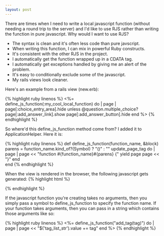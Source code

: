 ```yaml
---
layout: post
---
```

There are times when I need to write a local javascript function (without needing a round trip to the server) and I'd like to use RJS rather than writing the function in pure javascript.  Why would I want to use RJS?  

* The syntax is clean and it's often less code than pure javscript. 
* When writing this function, I can mix in powerful Ruby constructs. 
* It's consistent with the other RJS in the project.
* I automatically get the function wrapped up in a CDATA tag.
* I automatically get exceptions handled by giving me an alert of the problem.
* It's easy to conditionally exclude some of the javascript.
* My rails views look cleaner.

Here's an example from a rails view (new.erb):

{% highlight ruby linenos %}
<%= define_js_function(:my_cool_local_function) do | page | 
		page[:choice_entry_area].hide unless @question.multiple_choice?
		page[:add_answer_link].show
		page[:add_answer_button].hide
	end	
%> 
{% endhighlight %}

So where'd this define_js_function method come from?  I added it to ApplicationHelper.  Here it is:

{% highlight ruby linenos %}
def define_js_function(function_name, &block)
  parens = function_name.kind_of?(Symbol) ? "()" : ""
  update_page_tag do | page |
    page << "function #{function_name}#{parens} {"
    yield page
    page << "}"
  end	
end
{% endhighlight %}

When the view is rendered in the browser, the following javascript gets generated:
{% highlight html %}
<script type="text/javascript">
//<![CDATA[
try {
function my_cool_local_function() {
$("choice_entry_area").hide();
$("add_answer_link").show();
$("add_answer_button").hide();
}
} catch (e) { alert('RJS error:\n\n' + e.toString()); alert('function my_cool_local_function() {\n$(\"choice_entry_area\").hide();\n$(\"add_answer_link\").show();\n$(\"add_answer_button\").hide();\n}'); throw e }
//]]>
</script>
{% endhighlight %}


If the javascript function you're creating takes no arguments, then you simply pass a symbol to define_js_function to specify the function name.  If your function takes arguments, then you can pass in a string which contains those arguments like so:

{% highlight ruby linenos %}
<%= define_js_function("add_tag(tag)") do | page | 
		page << "$('tag_list_str').value += tag"
	end	
%>
{% endhighlight %}
